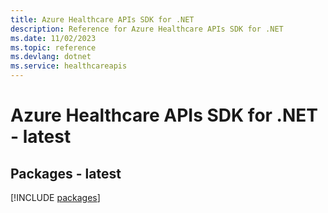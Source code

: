 ```yaml
---
title: Azure Healthcare APIs SDK for .NET
description: Reference for Azure Healthcare APIs SDK for .NET
ms.date: 11/02/2023
ms.topic: reference
ms.devlang: dotnet
ms.service: healthcareapis
---
```

# Azure Healthcare APIs SDK for .NET - latest
## Packages - latest
[!INCLUDE [packages](healthcare-apis-index.md)]